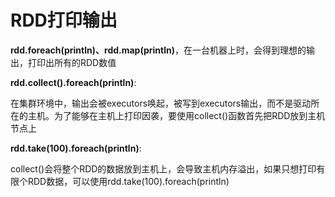# RDD打印输出

**rdd.foreach(println)、rdd.map(println)**，在一台机器上时，会得到理想的输出，打印出所有的RDD数值

**rdd.collect().foreach(println)**:

在集群环境中，输出会被executors唤起，被写到executors输出，而不是驱动所在的主机。为了能够在主机上打印因袭，要使用collect()函数首先把RDD放到主机节点上

**rdd.take(100).foreach(println)**:

collect()会将整个RDD的数据放到主机上，会导致主机内存溢出，如果只想打印有限个RDD数据，可以使用rdd.take(100).foreach(println)